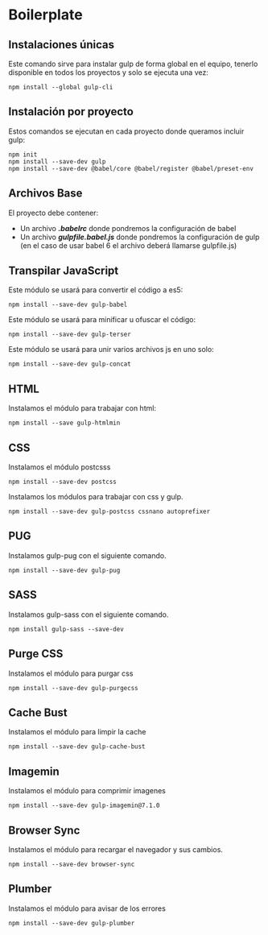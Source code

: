 # Boilerplate

## Instalaciones únicas

Este comando sirve para instalar gulp de forma global en el equipo, tenerlo disponible en todos los proyectos y solo se ejecuta una vez:

	npm install --global gulp-cli

## Instalación por proyecto

Estos comandos se ejecutan en cada proyecto donde queramos incluir gulp:
	
	npm init
	npm install --save-dev gulp
	npm install --save-dev @babel/core @babel/register @babel/preset-env
	

## Archivos Base

El proyecto debe contener:

* Un archivo ***.babelrc*** donde pondremos la configuración de babel
* Un archivo ***gulpfile.babel.js*** donde pondremos la configuración de gulp (en el caso de usar babel 6 el archivo deberá llamarse gulpfile.js)

## Transpilar JavaScript
  
Este módulo se usará para convertir el código a es5:
  
	npm install --save-dev gulp-babel
	
Este módulo se usará para minificar u ofuscar el código:
  
	npm install --save-dev gulp-terser
  
Este módulo se usará para unir varios archivos js en uno solo:

	npm install --save-dev gulp-concat

## HTML

Instalamos el módulo para trabajar con html:

	npm install --save gulp-htmlmin

## CSS

Instalamos el módulo postcsss

	npm install --save-dev postcss

Instalamos los módulos para trabajar con css y gulp.

	npm install --save-dev gulp-postcss cssnano autoprefixer

## PUG

Instalamos gulp-pug con el siguiente comando.

	npm install --save-dev gulp-pug

## SASS

Instalamos gulp-sass con el siguiente comando.

	npm install gulp-sass --save-dev

## Purge CSS

Instalamos el módulo para purgar css

	npm install --save-dev gulp-purgecss

## Cache Bust

Instalamos el módulo para limpir la cache

	npm install --save-dev gulp-cache-bust

## Imagemin

Instalamos el módulo para comprimir imagenes

	npm install --save-dev gulp-imagemin@7.1.0

## Browser Sync

Instalamos el módulo para recargar el navegador y sus cambios. 

	npm install --save-dev browser-sync

## Plumber

Instalamos el módulo para avisar de los errores

	npm install --save-dev gulp-plumber